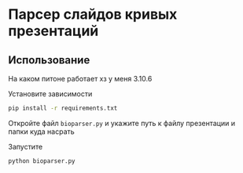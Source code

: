 # Парсер слайдов кривых презентаций

## Использование
На каком питоне работает хз у меня 3.10.6

Установите зависимости
```bash
pip install -r requirements.txt
```
Откройте файл `bioparser.py` и укажите путь к файлу презентации и папки куда насрать

Запустите 
```bash
python bioparser.py
```
